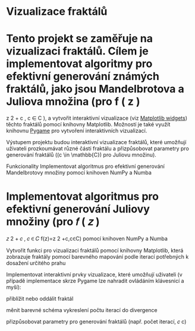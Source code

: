 # Vizualizace fraktálů
Tento projekt se zaměřuje na vizualizaci fraktálů. Cílem je implementovat algoritmy pro efektivní generování známých fraktálů, jako jsou Mandelbrotova a Juliova množina (pro 
f
(
z
)
=
z
2
+
c
,
c
∈
C
), a vytvořit interaktivní vizualizace (viz [Matplotlib widgets](https://matplotlib.org/stable/gallery/widgets/index.html)) těchto fraktálů pomocí knihovny Matplotlib. Možností je také využít knihovnu [Pygame](https://www.pygame.org/news) pro vytvoření interaktivních vizualizací.

Výstupem projektu budou interaktivní vizualizace fraktálů, které umožňují uživateli prozkoumávat různé části fraktálu a přizpůsobovat parametry pro generování fraktálů (\(c \in \mathbb{C}\) pro Juliovu množinu).

Funkcionality
Implementovat algoritmus pro efektivní generování Mandelbrotovy množiny pomocí knihoven NumPy a Numba

Implementovat algoritmus pro efektivní generování Juliovy množiny (pro 
𝑓
(
𝑧
)
=
𝑧
2
+
𝑐
,
𝑐
∈
𝐶
f(z)=z 
2
 +c,c∈C) pomocí knihoven NumPy a Numba

Vytvořit funkci pro vizualizaci fraktálů pomocí knihovny Matplotlib, která zobrazuje fraktály pomocí barevného mapování podle iterací potřebných k dosažení určitého prahu

Implementovat interaktivní prvky vizualizace, které umožňují uživateli (v případě implementace skrze Pygame lze nahradit ovládáním klávesnicí a myší):

přiblížit nebo oddálit fraktál

měnit barevné schéma vykreslení počtu iterací do divergence

přizpůsobovat parametry pro generování fraktálů (např. počet iterací, 
𝑐
c)
